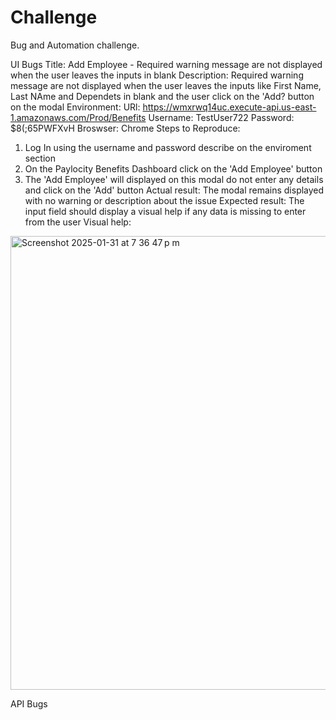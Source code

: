 # Challenge
Bug and Automation challenge.

UI Bugs
Title: 
Add Employee - Required warning message are not displayed when the user leaves the inputs in blank
Description: Required warning message are not displayed when the user leaves the inputs like First Name, Last NAme and Dependets in blank and the user click on the 'Add? button on the modal
Environment:
URl: https://wmxrwq14uc.execute-api.us-east-1.amazonaws.com/Prod/Benefits
Username: TestUser722
Password: $8(;65PWFXvH
Broswser: Chrome
Steps to Reproduce:
1. Log In using the username and password describe on the enviroment section
2. On the Paylocity Benefits Dashboard click on the 'Add Employee' button
3. The 'Add Employee' will displayed on this modal do not enter any details and click on the 'Add' button
   Actual result: The modal remains displayed with no warning or description about the issue
   Expected result: The input field should display a visual help if any data is missing to enter from the user
Visual help:
<img width="726" alt="Screenshot 2025-01-31 at 7 36 47 p m" src="https://github.com/user-attachments/assets/ab1e0420-3353-4263-a13c-7bfd1f9139dd" />



API Bugs
